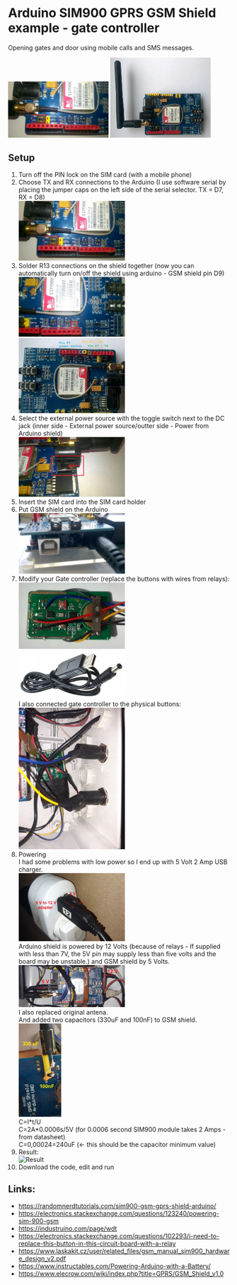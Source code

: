 # Arduino SIM900 GPRS GSM Shield example - gate controller
Opening gates and door using mobile calls and SMS messages.
<div>
  <img src="2.jpg" alt="Arduino GSM gate controller" width="45%" height="45%" style="display: inline-block;">
  <img src="1.jpg" alt="GSM Shield" width="45%" height="45%" style="display: inline-block;">
</div>

## Setup
<ol>
  <li>Turn off the PIN lock on the SIM card (with a mobile phone)</li>
  <li>Choose TX and RX connections to the Arduino (I use software serial by placing the jumper caps on the left side of the serial selector. TX = D7, RX = D8)
    <br><img src="3.jpg" alt="Serial selector" width="50%" height="50%">
  </li>
  <li>Solder R13 connections on the shield together (now you can automatically turn on/off the shield using arduino - GSM shield pin D9)
    <br><img src="4.jpg" alt="R13" width="50%" height="50%">
    <br><img src="5.jpg" alt="SIM900 module pinout" width="50%" height="50%">
  </li>
  <li>Select the external power source with the toggle switch next to the DC jack (inner side - External power source/outter side - Power from Arduino shield)
    <br><img src="6.jpg" alt="External power" width="50%" height="50%">
  </li>
  <li>Insert the SIM card into the SIM card holder</li>
  <li>Put GSM shield on the Arduino
    <br><img src="7.jpg" alt="GSM shield on the arduino" width="50%" height="50%">
  </li>
  <li>Modify your Gate controller (replace the buttons with wires from relays):
    <br><img src="8.jpg" alt="Gate controller" width="50%" height="50%">
    <br><img src="9.jpg" alt="Gate controller relays" width="50%" height="50%">
    <br>I also connected gate controller to the physical buttons:
    <br><img src="10.jpg" alt="Gate controller physical buttons" width="50%" height="50%">
  </li>
  <li>Powering
    <br>I had some problems with low power so I end up with 5 Volt 2 Amp USB charger.
    <br><img src="14.jpg" alt="Powering" width="50%" height="50%">
    <br>Arduino shield is powered by 12 Volts (because of relays - If supplied with less than 7V, the 5V pin may supply less than five volts and the board may be unstable.) and GSM shield by 5 Volts.
    <br><img src="12.jpg" alt="Powering" width="50%" height="50%">
    <br>I also replaced original antena.
    <br>And added two capacitors (330uF and 100nF) to GSM shield.
    <br><img src="11.jpg" alt="Powering Capacitors" width="20%" height="20%">
    <br>C=I*t/U
    <br>C=2A*0.0006s/5V (for 0.0006 second SIM900 module takes 2 Amps - from datasheet)
    <br>C=0,00024=240uF (<- this should be the capacitor minimum value)
  </li>  
  <li>Result:
    <br><img src="13.jpg" alt="Result" width="50%" height="50%">
  </li>
  <li>Download the code, edit and run</li>
</ol>

## Links:
- https://randomnerdtutorials.com/sim900-gsm-gprs-shield-arduino/
- https://electronics.stackexchange.com/questions/123240/powering-sim-900-gsm
- https://industruino.com/page/wdt
- https://electronics.stackexchange.com/questions/102293/i-need-to-replace-this-button-in-this-circuit-board-with-a-relay
- https://www.laskakit.cz/user/related_files/gsm_manual_sim900_hardware_design_v2.pdf
- https://www.instructables.com/Powering-Arduino-with-a-Battery/
- https://www.elecrow.com/wiki/index.php?title=GPRS/GSM_Shield_v1.0
